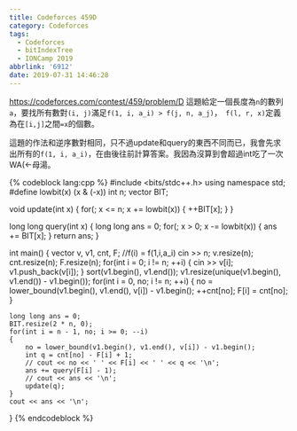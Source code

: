 ```yaml
---
title: Codeforces 459D
category: Codeforces
tags:
  - Codeforces
  - bitIndexTree
  - IONCamp 2019
abbrlink: '6912'
date: 2019-07-31 14:46:28
---
```

https://codeforces.com/contest/459/problem/D
這題給定一個長度為`n`的數列`a`，要找所有數對`(i, j)`滿足`f(1, i, a_i) > f(j, n, a_j)`，` f(l, r, x)`定義為在`[i,j]`之間`=x`的個數。
<!-- more -->
這題的作法和逆序數對相同，只不過update和query的東西不同而已，我會先求出所有的`f(1, i, a_i)`，在由後往前計算答案。我因為沒算到會超過int吃了一次WA(<-母湯。

{% codeblock lang:cpp %}
#include <bits/stdc++.h>
using namespace std;
#define lowbit(x) (x & (-x))
int n;
vector<long long> BIT;

void update(int x)
{
    for(; x <= n; x += lowbit(x))
    {
        ++BIT[x];
    }
}

long long  query(int x)
{
    long long  ans = 0;
    for(; x > 0; x -= lowbit(x))
    {
        ans += BIT[x];
    }
    return ans;
}

int main()
{
    vector<long long> v, v1, cnt, F; //f(i) = f(1,i,a_i) 
    cin >> n;
    v.resize(n);
    cnt.resize(n);
    F.resize(n);
    for(int i = 0; i != n; ++i)
    {
        cin >> v[i];
        v1.push_back(v[i]);
    }
    sort(v1.begin(), v1.end());
    v1.resize(unique(v1.begin(), v1.end()) - v1.begin());
    for(int i = 0, no; i != n; ++i)
    {
        no = lower_bound(v1.begin(), v1.end(), v[i]) - v1.begin();
        ++cnt[no];
        F[i] = cnt[no];
    }

    long long ans = 0;
    BIT.resize(2 * n, 0);
    for(int i = n - 1, no; i >= 0; --i)
    {
        no = lower_bound(v1.begin(), v1.end(), v[i]) - v1.begin();
        int q = cnt[no] - F[i] + 1;
        // cout << no << ' ' << F[i] << ' ' << q << '\n';
        ans += query(F[i] - 1);
        // cout << ans << '\n';
        update(q);
    }
    cout << ans << '\n';
}
{% endcodeblock %}